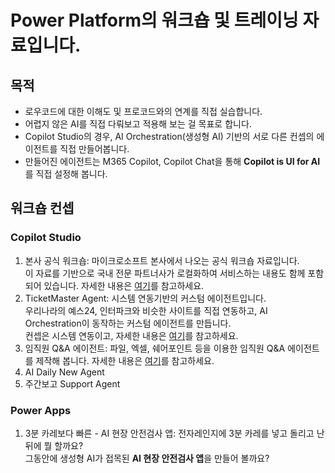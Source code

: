 # Power Platform의 워크숍 및 트레이닝 자료입니다. 

## 목적
- 로우코드에 대한 이해도 및 프로코드와의 연계를 직접 실습합니다.
- 어렵지 않은 AI를 직접 다뤄보고 적용해 보는 걸 목표로 합니다.
- Copilot Studio의 경우, AI Orchestration(생성형 AI) 기반의 서로 다른 컨셉의 에이전트를 직접 만들어봅니다.
- 만들어진 에이전트는 M365 Copilot, Copilot Chat을 통해 **Copilot is UI for AI** 를 직접 설정해 봅니다.  

## 워크숍 컨셉 

### Copilot Studio
1) 본사 공식 워크숍: 마이크로소프트 본사에서 나오는 공식 워크숍 자료입니다.     
이 자료를 기반으로 국내 전문 파트너사가 로컬화하여 서비스하는 내용도 함께 포함되어 있습니다. 
자세한 내용은 [여기](https://github.com/ChangJu-Ahn/Power-Platform-Hands-on/tree/main/Copilot%20Studio%20-%20%EB%B3%B8%EC%82%AC%20%EA%B3%B5%EC%8B%9D%20%EC%9B%8C%ED%81%AC%EC%88%8D)를 참고하세요.
2) TicketMaster Agent: 시스템 연동기반의 커스텀 에이전트입니다.    
우리나라의 예스24, 인터파크와 비슷한 사이트를 직접 연동하고, AI Orchestration이 동작하는 커스텀 에이전트를 만듭니다.    
컨셉은 시스템 연동이고, 자세한 내용은 [여기](https://github.com/ChangJu-Ahn/Power-Platform-Hands-on/tree/main/Copilot%20Studio%20-%20TicketMaster%20Agent)를 참고하세요.
3) 임직원 Q&A  에이전트: 파일, 엑셀, 쉐어포인트 등을 이용한 임직원 Q&A 에이전트를 제작해 봅니다.
자세한 내용은 [여기](https://github.com/ChangJu-Ahn/Power-Platform-Hands-on/tree/main/%EC%B0%B8%EC%A1%B0%EC%9E%90%EB%A3%8C%20%EA%B8%B0%EB%B0%98%20%EC%97%90%EC%9D%B4%EC%A0%84%ED%8A%B8)를 참고하세요.
4) AI Daily New Agent
5) 주간보고 Support Agent

### Power Apps
1) 3분 카레보다 빠른 - AI 현장 안전검사 앱: 전자레인지에 3분 카레를 넣고 돌리고 난 뒤에 뭘 할까요?   
그동안에 생성형 AI가 접목된 **AI 현장 안전검사 앱**을 만들어 볼까요?
